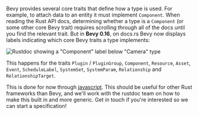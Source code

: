 <!-- Trait tags on docs.rs -->
<!-- https://github.com/bevyengine/bevy/pull/17758 -->

Bevy provides several core traits that define how a type is used. For example, to attach data to an entity it must implement `Component`. When reading the Rust API docs, determining whether a type is a `Component` (or some other core Bevy trait) requires scrolling through all of the docs until you find the relevant trait. But in **Bevy 0.16**, on docs.rs Bevy now displays labels indicating which core Bevy traits a type implements:

![Rustdoc showing a "Component" label below "Camera" type](trait-tags.jpg)

This happens for the traits
`Plugin` / `PluginGroup`,
`Component`,
`Resource`,
`Asset`,
`Event`,
`ScheduleLabel`,
`SystemSet`,
`SystemParam`,
`Relationship` and
`RelationshipTarget`.

This is done for now through [javascript](https://github.com/bevyengine/bevy/tree/release-0.16.0/docs-rs). This should be useful for other Rust frameworks than Bevy, and we'll work with the rustdoc team on how to make this built in and more generic. Get in touch if you're interested so we can start a specification!
